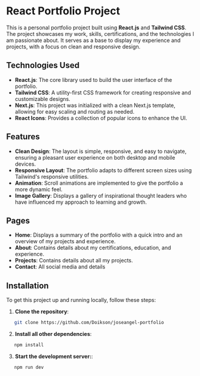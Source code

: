# React Portfolio Project

This is a personal portfolio project built using **React.js** and **Tailwind CSS**. The project showcases my work, skills, certifications, and the technologies I am passionate about. It serves as a base to display my experience and projects, with a focus on clean and responsive design.

## Technologies Used

- **React.js**: The core library used to build the user interface of the portfolio.
- **Tailwind CSS**: A utility-first CSS framework for creating responsive and customizable designs.
- **Next.js**: This project was initialized with a clean Next.js template, allowing for easy scaling and routing as needed.
- **React Icons**: Provides a collection of popular icons to enhance the UI.

## Features

- **Clean Design**: The layout is simple, responsive, and easy to navigate, ensuring a pleasant user experience on both desktop and mobile devices.
- **Responsive Layout**: The portfolio adapts to different screen sizes using Tailwind's responsive utilities.
- **Animation**: Scroll animations are implemented to give the portfolio a more dynamic feel.
- **Image Gallery**: Displays a gallery of inspirational thought leaders who have influenced my approach to learning and growth.

## Pages

- **Home**: Displays a summary of the portfolio with a quick intro and an overview of my projects and experience.
- **About**: Contains details about my certifications, education, and experience.
- **Projects**: Contains details about all my projects.
- **Contact**: All social media and details

## Installation

To get this project up and running locally, follow these steps:

1. **Clone the repository**:

```bash
   git clone https://github.com/Doikson/joseangel-portfolio
```
2. **Install all other dependencies**:

```bash
   npm install
```
3. **Start the development server:**:

```bash
   npm run dev
```
